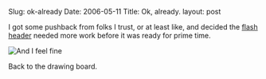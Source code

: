 Slug: ok-already
Date: 2006-05-11
Title: Ok, already.
layout: post

I got some pushback from folks I trust, or at least like, and decided the [flash header](http://static.monkinetic.com/files/newheader/headerThingy.php) needed more work before it was ready for prime time.

<img alt="And I feel fine" class="at-xid-6a010534988cd3970b0120a55ce6ec970b" id="image2326" src="http://steveivy.typepad.com/.a/6a010534988cd3970b0120a55ce6ec970b-pi" />

Back to the drawing board.
